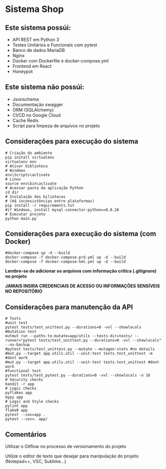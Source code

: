 # Sistema Shop

## Este sistema possúi:

* API REST em Python 3
* Testes Unitários e Funcionais com pytest
* Banco de dados MariaDB
* Nginx
* Docker com Dockerfile e docker-compose.yml
* Frontend em React
* Honeypot

## Este sistema não possúi:

* Jsonschema
* Documentação swagger
* ORM (SQLAlchemy)
* CI/CD no Google Cloud
* Cache Redis
* Script para limpeza de arquivos no projeto

## Considerações para execução do sistema

```shell
# Criação do ambiente
pip install virtualenv
virtualenv env
# Ativar biblioteca
# Windows
env\Scripts\activate
# Linux
source env\bin\activate
# Acessar pasta da aplicação Python
cd dir
# Instalação das biliotecas 
# (Há inconsistências entre plataformas)
pip install -r requirements.txt
#if Windows, install mysql-connector-python==8.0.26
# Executar projeto
python main.py
```
## Considerações para execução do sistema (com Docker)

```shell
#docker-compose up -d --build
docker-compose -f docker-compose-prd.yml up -d --build
docker-compose -f docker-compose-hml.yml up -d --build
```

**Lembre-se de adicionar os arquivos com informação crítica (.gitignore) no projeto**

**JAMAIS INSIRA CREDENCIAIS DE ACESSO OU INFORMAÇÕES SENSÍVEIS NO REPOSITÓRIO**

## Considerações para manutenção da API

```shell
# Tests
#unit test
pytest tests/test_unittest.py --durations=0 -vvl --showlocals
#mutation test
mutmut run --paths-to-mutate=app/utils --tests-dir=tests/ --runner="pytest tests/test_unittest.py --durations=0 -vvl --showlocals" --no-backup
#pytest tests/test_unittest.py --mutate --mutagen-stats #no details
#mut.py --target app.utils.util --unit-test tests.test_unittest -m #dont work
#mut.py --target app.utils.util --unit-test tests.test_unittest #dont work
#functional test
pytest tests/test_pytest.py --durations=0 -vvl --showlocals -n 16
# Security checks
bandit -r app
# Logic checks
pyflakes app
mypy app
# Logic and Style checks
pylint app
flake8 app
pytest --cov=app .
pytest --cov=. app/
```

## Comentários

Utilizar o Gitflow no processo de versionamento do projeto

Utilize o editor de texto que desejar para manipulação do projeto (Notepad++, VSC, Sublime...)
